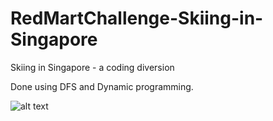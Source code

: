 # RedMartChallenge-Skiing-in-Singapore
Skiing in Singapore - a coding diversion

Done using DFS and Dynamic programming.

![alt text](https://i.imgur.com/HahqJkD.png)
